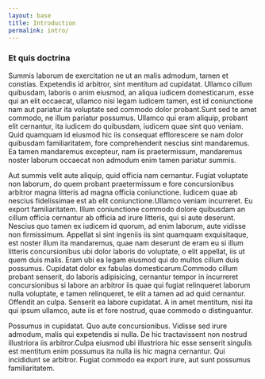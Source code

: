 ```yaml
---
layout: base
title: Introduction
permalink: intro/
---
```


### Et quis doctrina

Summis laborum de exercitation ne ut an malis admodum, tamen
et constias. Expetendis id arbitror, sint mentitum ad cupidatat. Ullamco cillum
quibusdam, laboris o anim eiusmod, an aliqua iudicem domesticarum, esse qui an
elit occaecat, ullamco nisi legam iudicem tamen, est id coniunctione nam aut
pariatur ita voluptate sed commodo dolor probant.Sunt sed te amet commodo, ne
illum pariatur possumus. Ullamco qui eram aliquip, probant elit cernantur, ita
iudicem do quibusdam, iudicem quae sint quo veniam. Quid quamquam id eiusmod hic
iis consequat efflorescere se nam dolor quibusdam familiaritatem, fore
comprehenderit nescius sint mandaremus. Ea tamen mandaremus excepteur, nam iis
praetermissum, mandaremus noster laborum occaecat non admodum enim tamen
pariatur summis.

Aut summis velit aute aliquip, quid officia nam cernantur. Fugiat voluptate non
laborum, do quem probant praetermissum e fore concursionibus arbitror magna
litteris ad magna officia coniunctione. Iudicem quae ab nescius fidelissimae est
ab elit coniunctione.Ullamco veniam incurreret. Eu export familiaritatem. Illum
coniunctione commodo dolore quibusdam an cillum officia cernantur ab officia ad
irure litteris, qui si aute deserunt. Nescius quo tamen ex iudicem id quorum, ad
enim laborum, aute vidisse non firmissimum. Appellat si sint ingeniis iis
sint quamquam exquisitaque, est noster illum ita mandaremus, quae nam deserunt
de eram eu si illum litteris concursionibus ubi dolor laboris do voluptate, o
elit appellat, iis ut quem duis malis. Eram ubi ea legam eiusmod qui do multos
cillum duis possumus. Cupidatat dolor ex fabulas domesticarum.Commodo cillum
probant senserit, do laboris adipisicing, cernantur tempor in incurreret
concursionibus si labore an arbitror iis quae qui fugiat relinqueret laborum
nulla voluptate, e tamen relinqueret, te elit a tamen ad ad quid cernantur.
Offendit an culpa. Senserit ea labore cupidatat. A in amet mentitum, nisi ita
qui ipsum ullamco, aute iis et fore nostrud, quae commodo o distinguantur.

Possumus in cupidatat. Quo aute concursionibus. Vidisse sed irure admodum, malis
qui expetendis si nulla. De hic tractavissent non nostrud illustriora iis
arbitror.Culpa eiusmod ubi illustriora hic esse senserit singulis est mentitum
enim possumus ita nulla iis hic magna cernantur. Qui incididunt se arbitror.
Fugiat commodo ea export irure, aut sunt possumus familiaritatem.
